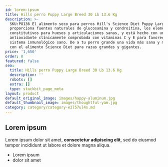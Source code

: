 ```yaml
---
id: lorem-ipsum
title: Hills perro Puppy Large Breed 30 Lb 13.6 Kg
description: >-
  SKU:PO136 El alimento seco para perros Hill's Science Diet Puppy Large Breed
  proporciona fuentes naturales de glucosamina y condroitina, los elementos
  constitutivos para huesos y articulaciones sanas, y está hecho con una mezcla
  antioxidante clínicamente comprobada con vitaminas C y E para favorecer un
  sistema inmunológico sano. De a tu perro grande una vida más sana y más feliz
  con el alimento Science Diet para razas grandes y gigantes.
price: '1,650'
order: 0
featured: false
seo:
  title: Hills perro Puppy Large Breed 30 Lb 13.6 Kg
  description: ''
  robots: []
  extra: []
  type: stackbit_page_meta
layout: product
default_original_image: images/happy-aluminum.jpg
default_thumbnail_image: images/thoughtful-yam.jpg
category: category/category-e2l57ul4s.md
---
```

## Lorem ipsum

Lorem ipsum dolor sit amet, **consectetur adipiscing elit**, sed do eiusmod tempor incididunt ut labore et dolore magna aliqua.

- Lorem ipsum
- dolor sit amet